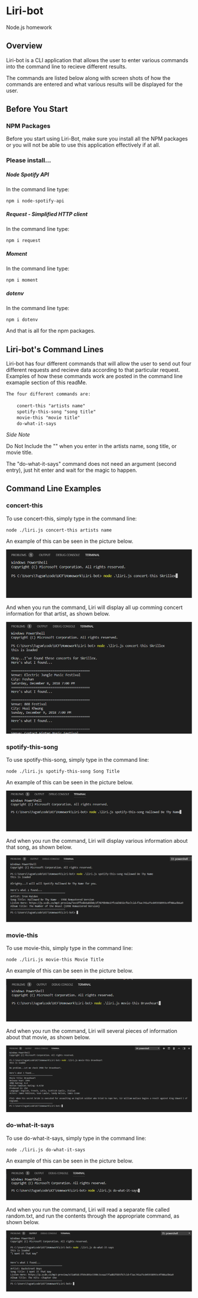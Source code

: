 # Liri-bot
Node.js homework

## Overview
Liri-bot is a CLI application that allows the user to enter various commands into the command line to recieve different results.

The commands are listed below along with screen shots of how the commands are entered and what various results will be displayed for the user.

## Before You Start
### NPM Packages
Before you start using Liri-Bot, make sure you install all the NPM packages or you will not be able to use this application effectively if at all.

### Please install...

##### Node Spotify API
In the command line type:

    npm i node-spotify-api

##### Request - Simplified HTTP client
In the command line type:

    npm i request

##### Moment
In the command line type:

    npm i moment

##### dotenv
In the command line type:

    npm i dotenv

And that is all for the npm packages.

## Liri-bot's Command Lines
Liri-bot has four different commands that will allow the user to send out four different requests and recieve data according to that particular request. Examples of how these commands work are posted in the command line examaple section of this readMe.

    The four different commands are:

        conert-this "artists name"
        spotify-this-song "song title"
        movie-this "movie title"
        do-what-it-says

*Side Note*

Do Not Include the "" when you enter in the artists name, song title, or movie title. 

The "do-what-it-says" command does not need an argument (second entry), just hit enter and wait for the magic to happen.

## Command Line Examples

### concert-this
To use concert-this, simply type in the command line:

```
node ./liri.js concert-this artists name
```

An example of this can be seen in the picture below.

![concert-this initial](images/concert-this1.PNG)

And when you run the command, Liri will display all up comming concert information for that artist, as shown below.

![concert-this when run](images/concert-this2.PNG)


### spotify-this-song
To use spotify-this-song, simply type in the command line:

```
node ./liri.js spotify-this-song Song Title
```

An example of this can be seen in the picture below.

![spotify-this-song initial](images/spotify-this-song1.PNG)

And when you run the command, Liri will display various information about that song, as shown below.

![spotify-this-song when run](images/spotify2.PNG)

### movie-this
To use movie-this, simply type in the command line:

```
node ./liri.js movie-this Movie Title
```

An example of this can be seen in the picture below.

![movie-this initial](images/movie-this1.PNG)

And when you run the command, Liri will several pieces of information about that movie, as shown below.

![movie-this when run](images/movie-this2.PNG)


### do-what-it-says
To use do-what-it-says, simply type in the command line:

```
node ./liri.js do-what-it-says
```

An example of this can be seen in the picture below.

![do-what-it-says initial](images/do-what.PNG)

And when you run the command, Liri will read a separate file called random.txt, and run the contents through the appropriate command, as shown below.

![do-what-it-says when run](images/do-what2.PNG)
